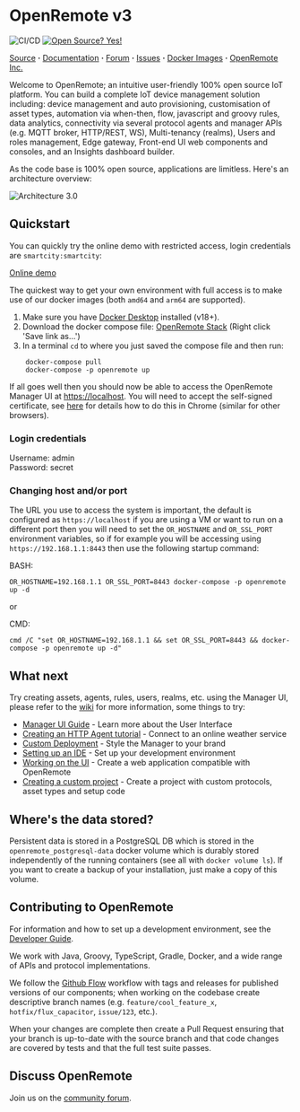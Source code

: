 # OpenRemote v3

![CI/CD](https://github.com/openremote/openremote/workflows/CI/CD/badge.svg)
[![Open Source? Yes!](https://badgen.net/badge/Open%20Source%20%3F/Yes%21/blue?icon=github)](https://github.com/Naereen/badges/)
<!-- ![tests](https://github.com/openremote/openremote/workflows/tests/badge.svg) -->

[Source](https://github.com/openremote/openremote) **·** [Documentation](https://github.com/openremote/openremote/wiki) **·** [Forum](https://forum.openremote.io) **·** [Issues](https://github.com/openremote/openremote/issues) **·** [Docker Images](https://hub.docker.com/u/openremote/) **·** [OpenRemote Inc.](https://openremote.io)

Welcome to OpenRemote; an intuitive user-friendly 100% open source IoT platform. You can build a complete IoT device management solution including: device management and auto provisioning, customisation of asset types, automation via when-then, flow, javascript and groovy rules, data analytics, connectivity via several protocol agents and manager APIs (e.g. MQTT broker, HTTP/REST, WS), Multi-tenancy (realms), Users and roles management, Edge gateway, Front-end UI web components and consoles, and an Insights dashboard builder. 

As the code base is 100% open source, applications are limitless. Here's an architecture overview:

![Architecture 3.0](https://github.com/openremote/Documentation/blob/master/manuscript/figures/architecture-3.jpg)

## Quickstart

You can quickly try the online demo with restricted access, login credentials are `smartcity:smartcity`:

[Online demo](https://demo.openremote.app/manager/?realm=smartcity)

The quickest way to get your own environment with full access is to make use of our docker images (both `amd64` and `arm64` are supported). 
1. Make sure you have [Docker Desktop](https://www.docker.com/products/docker-desktop) installed (v18+). 
2. Download the docker compose file:
[OpenRemote Stack](https://raw.githubusercontent.com/openremote/openremote/master/docker-compose.yml) (Right click 'Save link as...')
3. In a terminal `cd` to where you just saved the compose file and then run:
```
    docker-compose pull
    docker-compose -p openremote up
```
If all goes well then you should now be able to access the OpenRemote Manager UI at [https://localhost](https://localhost). You will need to accept the self-signed 
certificate, see [here](https://www.technipages.com/google-chrome-bypass-your-connection-is-not-private-message) for details how to do this in Chrome (similar for other browsers).


### Login credentials
Username: admin  
Password: secret

### Changing host and/or port
The URL you use to access the system is important, the default is configured as `https://localhost` if you are using a VM or want to run on a different port then you will need to set the `OR_HOSTNAME` and `OR_SSL_PORT` environment variables, so if for example you will be accessing using `https://192.168.1.1:8443` then use the following startup command:

BASH: 
```
OR_HOSTNAME=192.168.1.1 OR_SSL_PORT=8443 docker-compose -p openremote up -d
```
or

CMD:
```
cmd /C "set OR_HOSTNAME=192.168.1.1 && set OR_SSL_PORT=8443 && docker-compose -p openremote up -d"
```

## What next
Try creating assets, agents, rules, users, realms, etc. using the Manager UI, please refer to the [wiki](https://github.com/openremote/openremote/wiki) for more information, some things to try:

- [Manager UI Guide](https://github.com/openremote/openremote/wiki/User-Guide:-Manager-UI) - Learn more about the User Interface
- [Creating an HTTP Agent tutorial](https://github.com/openremote/openremote/wiki/Tutorial%3A-Open-Weather-API-using-HTTP-Agent) - Connect to an online weather service
- [Custom Deployment](https://github.com/openremote/openremote/wiki/User-Guide%3A-Custom-deployment) - Style the Manager to your brand
- [Setting up an IDE](https://github.com/openremote/openremote/wiki/Developer-Guide%3A-Setting-up-an-IDE) - Set up your development environment
- [Working on the UI](https://github.com/openremote/openremote/wiki/Developer-Guide%3A-UI-apps-and-components) - Create a web application compatible with OpenRemote
- [Creating a custom project](https://github.com/openremote/openremote/wiki/Developer-Guide%3A-Creating-a-custom-project) - Create a project with custom protocols, asset types and setup code

## Where's the data stored?
Persistent data is stored in a PostgreSQL DB which is stored in the `openremote_postgresql-data` docker volume which is durably stored independently of the running containers (see all with `docker volume ls`).
If you want to create a backup of your installation, just make a copy of this volume.


## Contributing to OpenRemote

For information and how to set up a development environment, see the [Developer Guide](https://github.com/openremote/openremote/wiki).

We work with Java, Groovy, TypeScript, Gradle, Docker, and a wide range of APIs and protocol implementations.

We follow the [Github Flow](https://docs.github.com/en/get-started/quickstart/github-flow) workflow with tags and releases for published versions of our components; when working on the codebase create descriptive branch names (e.g. `feature/cool_feature_x`, `hotfix/flux_capacitor`, `issue/123`, etc.).

When your changes are complete then create a Pull Request ensuring that your branch is up-to-date with the source branch and that code changes are covered by tests and that the full test suite passes.

## Discuss OpenRemote

Join us on the [community forum](https://forum.openremote.io/).

